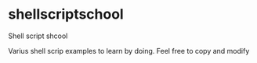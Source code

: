 # shellscriptschool
Shell script shcool

Varius shell scrip examples to learn by doing. Feel free to copy and modify
